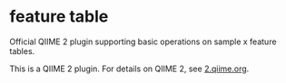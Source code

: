 # feature table

Official QIIME 2 plugin supporting basic operations on sample x feature
tables.

This is a QIIME 2 plugin. For details on QIIME 2, see [2.qiime.org](http://2.qiime.org).
